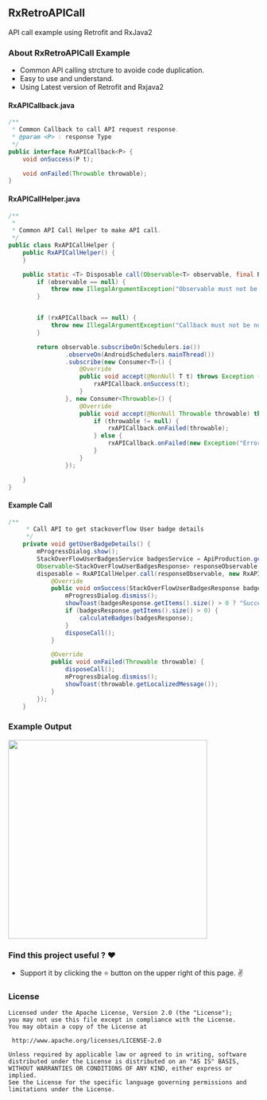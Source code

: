 ## RxRetroAPICall
API call example using Retrofit and RxJava2

### About RxRetroAPICall Example

* Common API calling strcture to avoide code duplication. 
* Easy to use and understand.
* Using Latest version of Retrofit and Rxjava2

#### RxAPICallback.java
```java
/**
 * Common Callback to call API request response.
 * @param <P> : response Type
 */
public interface RxAPICallback<P> {
    void onSuccess(P t);

    void onFailed(Throwable throwable);
}
```
#### RxAPICallHelper.java
```java
/**
 *
 * Common API Call Helper to make API call.
 */
public class RxAPICallHelper {
    public RxAPICallHelper() {
    }

    public static <T> Disposable call(Observable<T> observable, final RxAPICallback<T> rxAPICallback) {
        if (observable == null) {
            throw new IllegalArgumentException("Observable must not be null.");
        }


        if (rxAPICallback == null) {
            throw new IllegalArgumentException("Callback must not be null.");
        }

        return observable.subscribeOn(Schedulers.io())
                .observeOn(AndroidSchedulers.mainThread())
                .subscribe(new Consumer<T>() {
                    @Override
                    public void accept(@NonNull T t) throws Exception {
                        rxAPICallback.onSuccess(t);
                    }
                }, new Consumer<Throwable>() {
                    @Override
                    public void accept(@NonNull Throwable throwable) throws Exception {
                        if (throwable != null) {
                            rxAPICallback.onFailed(throwable);
                        } else {
                            rxAPICallback.onFailed(new Exception("Error: Something went wrong in api call."));
                        }
                    }
                });

    }
}
```

#### Example Call

```java
/**
     * Call API to get stackoverflow User badge details
     */
    private void getUserBadgeDetails() {
        mProgressDialog.show();
        StackOverFlowUserBadgesService badgesService = ApiProduction.getInstance(this).provideService(StackOverFlowUserBadgesService.class);
        Observable<StackOverFlowUserBadgesResponse> responseObservable = badgesService.getBadges("2949612");
        disposable = RxAPICallHelper.call(responseObservable, new RxAPICallback<StackOverFlowUserBadgesResponse>() {
            @Override
            public void onSuccess(StackOverFlowUserBadgesResponse badgesResponse) {
                mProgressDialog.dismiss();
                showToast(badgesResponse.getItems().size() > 0 ? "Success" : "Failed");
                if (badgesResponse.getItems().size() > 0) {
                    calculateBadges(badgesResponse);
                }
                disposeCall();
            }

            @Override
            public void onFailed(Throwable throwable) {
                disposeCall();
                mProgressDialog.dismiss();
                showToast(throwable.getLocalizedMessage());
            }
        });
    }
```


### Example Output

<img src="https://github.com/pranaypatel512/RxRetroAPICall/blob/master/app/screenshot/RxJava_Retrofit_API_call_output.png" width="400">



### Find this project useful ? ❤️

* Support it by clicking the ⭐️ button on the upper right of this page. ✌️


### License
```
Licensed under the Apache License, Version 2.0 (the "License");
you may not use this file except in compliance with the License.
You may obtain a copy of the License at

 http://www.apache.org/licenses/LICENSE-2.0

Unless required by applicable law or agreed to in writing, software
distributed under the License is distributed on an "AS IS" BASIS,
WITHOUT WARRANTIES OR CONDITIONS OF ANY KIND, either express or implied.
See the License for the specific language governing permissions and
limitations under the License.
```
